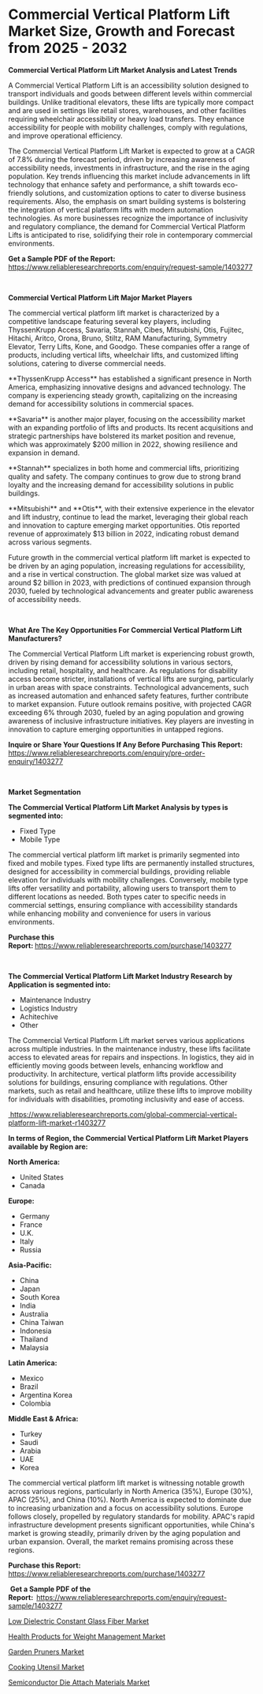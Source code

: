<p><h1>Commercial Vertical Platform Lift Market Size, Growth and Forecast from 2025 - 2032</h1></p><p><strong>Commercial Vertical Platform Lift Market Analysis and Latest Trends</strong></p>
<p><p>A Commercial Vertical Platform Lift is an accessibility solution designed to transport individuals and goods between different levels within commercial buildings. Unlike traditional elevators, these lifts are typically more compact and are used in settings like retail stores, warehouses, and other facilities requiring wheelchair accessibility or heavy load transfers. They enhance accessibility for people with mobility challenges, comply with regulations, and improve operational efficiency.</p><p>The Commercial Vertical Platform Lift Market is expected to grow at a CAGR of 7.8% during the forecast period, driven by increasing awareness of accessibility needs, investments in infrastructure, and the rise in the aging population. Key trends influencing this market include advancements in lift technology that enhance safety and performance, a shift towards eco-friendly solutions, and customization options to cater to diverse business requirements. Also, the emphasis on smart building systems is bolstering the integration of vertical platform lifts with modern automation technologies. As more businesses recognize the importance of inclusivity and regulatory compliance, the demand for Commercial Vertical Platform Lifts is anticipated to rise, solidifying their role in contemporary commercial environments.</p></p>
<p><strong>Get a Sample PDF of the Report:&nbsp;</strong> <a href="https://www.reliableresearchreports.com/enquiry/request-sample/1403277?utm_campaign=9&utm_medium=2&utm_source=Github&utm_content=ia&utm_term=28032025&utm_id=commercial-vertical-platform-lift">https://www.reliableresearchreports.com/enquiry/request-sample/1403277</a></p>
<p>&nbsp;</p>
<p><strong>Commercial Vertical Platform Lift Major Market Players</strong></p>
<p><p>The commercial vertical platform lift market is characterized by a competitive landscape featuring several key players, including ThyssenKrupp Access, Savaria, Stannah, Cibes, Mitsubishi, Otis, Fujitec, Hitachi, Aritco, Orona, Bruno, Stiltz, RAM Manufacturing, Symmetry Elevator, Terry Lifts, Kone, and Goodgo. These companies offer a range of products, including vertical lifts, wheelchair lifts, and customized lifting solutions, catering to diverse commercial needs.</p><p>**ThyssenKrupp Access** has established a significant presence in North America, emphasizing innovative designs and advanced technology. The company is experiencing steady growth, capitalizing on the increasing demand for accessibility solutions in commercial spaces. </p><p>**Savaria** is another major player, focusing on the accessibility market with an expanding portfolio of lifts and products. Its recent acquisitions and strategic partnerships have bolstered its market position and revenue, which was approximately $200 million in 2022, showing resilience and expansion in demand.</p><p>**Stannah** specializes in both home and commercial lifts, prioritizing quality and safety. The company continues to grow due to strong brand loyalty and the increasing demand for accessibility solutions in public buildings.</p><p>**Mitsubishi** and **Otis**, with their extensive experience in the elevator and lift industry, continue to lead the market, leveraging their global reach and innovation to capture emerging market opportunities. Otis reported revenue of approximately $13 billion in 2022, indicating robust demand across various segments.</p><p>Future growth in the commercial vertical platform lift market is expected to be driven by an aging population, increasing regulations for accessibility, and a rise in vertical construction. The global market size was valued at around $2 billion in 2023, with predictions of continued expansion through 2030, fueled by technological advancements and greater public awareness of accessibility needs.</p></p>
<p>&nbsp;</p>
<p><strong>What Are The Key Opportunities For Commercial Vertical Platform Lift Manufacturers?</strong></p>
<p><p>The Commercial Vertical Platform Lift market is experiencing robust growth, driven by rising demand for accessibility solutions in various sectors, including retail, hospitality, and healthcare. As regulations for disability access become stricter, installations of vertical lifts are surging, particularly in urban areas with space constraints. Technological advancements, such as increased automation and enhanced safety features, further contribute to market expansion. Future outlook remains positive, with projected CAGR exceeding 6% through 2030, fueled by an aging population and growing awareness of inclusive infrastructure initiatives. Key players are investing in innovation to capture emerging opportunities in untapped regions.</p></p>
<p><strong>Inquire or Share Your Questions If Any Before Purchasing This Report:</strong> <a href="https://www.reliableresearchreports.com/enquiry/pre-order-enquiry/1403277?utm_campaign=9&utm_medium=2&utm_source=Github&utm_content=ia&utm_term=28032025&utm_id=commercial-vertical-platform-lift">https://www.reliableresearchreports.com/enquiry/pre-order-enquiry/1403277</a></p>
<p>&nbsp;</p>
<p><strong>Market Segmentation</strong></p>
<p><strong>The Commercial Vertical Platform Lift Market Analysis by types is segmented into:</strong></p>
<p><ul><li>Fixed Type</li><li>Mobile Type</li></ul></p>
<p><p>The commercial vertical platform lift market is primarily segmented into fixed and mobile types. Fixed type lifts are permanently installed structures, designed for accessibility in commercial buildings, providing reliable elevation for individuals with mobility challenges. Conversely, mobile type lifts offer versatility and portability, allowing users to transport them to different locations as needed. Both types cater to specific needs in commercial settings, ensuring compliance with accessibility standards while enhancing mobility and convenience for users in various environments.</p></p>
<p><strong>Purchase this Report:&nbsp;</strong><a href="https://www.reliableresearchreports.com/purchase/1403277?utm_campaign=9&utm_medium=2&utm_source=Github&utm_content=ia&utm_term=28032025&utm_id=commercial-vertical-platform-lift">https://www.reliableresearchreports.com/purchase/1403277</a></p>
<p>&nbsp;</p>
<p><strong>The Commercial Vertical Platform Lift Market Industry Research by Application is segmented into:</strong></p>
<p><ul><li>Maintenance Industry</li><li>Logistics Industry</li><li>Achitechive</li><li>Other</li></ul></p>
<p><p>The Commercial Vertical Platform Lift market serves various applications across multiple industries. In the maintenance industry, these lifts facilitate access to elevated areas for repairs and inspections. In logistics, they aid in efficiently moving goods between levels, enhancing workflow and productivity. In architecture, vertical platform lifts provide accessibility solutions for buildings, ensuring compliance with regulations. Other markets, such as retail and healthcare, utilize these lifts to improve mobility for individuals with disabilities, promoting inclusivity and ease of access.</p></p>
<p><a href="https://www.reliableresearchreports.com/global-commercial-vertical-platform-lift-market-r1403277?utm_campaign=9&utm_medium=2&utm_source=Github&utm_content=ia&utm_term=28032025&utm_id=commercial-vertical-platform-lift">&nbsp;https://www.reliableresearchreports.com/global-commercial-vertical-platform-lift-market-r1403277</a></p>
<p><strong>In terms of Region, the Commercial Vertical Platform Lift Market Players available by Region are:</strong></p>
<p>
    <p> <strong> North America: </strong>
        <ul>
            <li>United States</li>
            <li>Canada</li>
        </ul>
        </p> 
    <p> <strong> Europe: </strong>
        <ul>
            <li>Germany</li>
            <li>France</li>
            <li>U.K.</li>
            <li>Italy</li>
            <li>Russia</li>
        </ul>
        </p> 
    <p> <strong> Asia-Pacific: </strong>
        <ul>
            <li>China</li>
            <li>Japan</li>
            <li>South Korea</li>
            <li>India</li>
            <li>Australia</li>
            <li>China Taiwan</li>
            <li>Indonesia</li>
            <li>Thailand</li>
            <li>Malaysia</li>
        </ul>
        </p> 
    <p> <strong> Latin America: </strong>
        <ul>
            <li>Mexico</li>
            <li>Brazil</li>
            <li>Argentina Korea</li>
            <li>Colombia</li>
        </ul>
        </p> 
    <p> <strong> Middle East & Africa: </strong>
        <ul>
            <li>Turkey</li>
            <li>Saudi</li>
            <li>Arabia</li>
            <li>UAE</li>
            <li>Korea</li>
        </ul>
    </p>
    </p>
<p><p>The commercial vertical platform lift market is witnessing notable growth across various regions, particularly in North America (35%), Europe (30%), APAC (25%), and China (10%). North America is expected to dominate due to increasing urbanization and a focus on accessibility solutions. Europe follows closely, propelled by regulatory standards for mobility. APAC's rapid infrastructure development presents significant opportunities, while China's market is growing steadily, primarily driven by the aging population and urban expansion. Overall, the market remains promising across these regions.</p></p>
<p><strong>Purchase this Report: </strong><a href="https://www.reliableresearchreports.com/purchase/1403277?utm_campaign=9&utm_medium=2&utm_source=Github&utm_content=ia&utm_term=28032025&utm_id=commercial-vertical-platform-lift">https://www.reliableresearchreports.com/purchase/1403277</a></p>
<p>&nbsp;<strong>Get a Sample PDF of the Report:&nbsp;&nbsp;</strong><a href="https://www.reliableresearchreports.com/enquiry/request-sample/1403277?utm_campaign=9&utm_medium=2&utm_source=Github&utm_content=ia&utm_term=28032025&utm_id=commercial-vertical-platform-lift">https://www.reliableresearchreports.com/enquiry/request-sample/1403277</a></p>
<p><strong></strong></p>
<p><p><a href="https://github.com/donkalucine10/Market-Research-Report-List-1/blob/main/low-dielectric-constant-glass-fiber-market.md?utm_campaign=9&utm_medium=2&utm_source=Github&utm_content=ia&utm_term=28032025&utm_id=commercial-vertical-platform-lift">Low Dielectric Constant Glass Fiber Market</a></p><p><a href="https://github.com/shrebasokib/Market-Research-Report-List-1/blob/main/health-products-for-weight-management-market.md?utm_campaign=9&utm_medium=2&utm_source=Github&utm_content=ia&utm_term=28032025&utm_id=commercial-vertical-platform-lift">Health Products for Weight Management Market</a></p><p><a href="https://github.com/kaqiewan/Market-Research-Report-List-1/blob/main/garden-pruners-market.md?utm_campaign=9&utm_medium=2&utm_source=Github&utm_content=ia&utm_term=28032025&utm_id=commercial-vertical-platform-lift">Garden Pruners Market</a></p><p><a href="https://github.com/verikaahova/Market-Research-Report-List-1/blob/main/cooking-utensil-market.md?utm_campaign=9&utm_medium=2&utm_source=Github&utm_content=ia&utm_term=28032025&utm_id=commercial-vertical-platform-lift">Cooking Utensil Market</a></p><p><a href="https://github.com/elodielamto06/Market-Research-Report-List-1/blob/main/semiconductor-die-attach-materials-market.md?utm_campaign=9&utm_medium=2&utm_source=Github&utm_content=ia&utm_term=28032025&utm_id=commercial-vertical-platform-lift">Semiconductor Die Attach Materials Market</a></p></p>